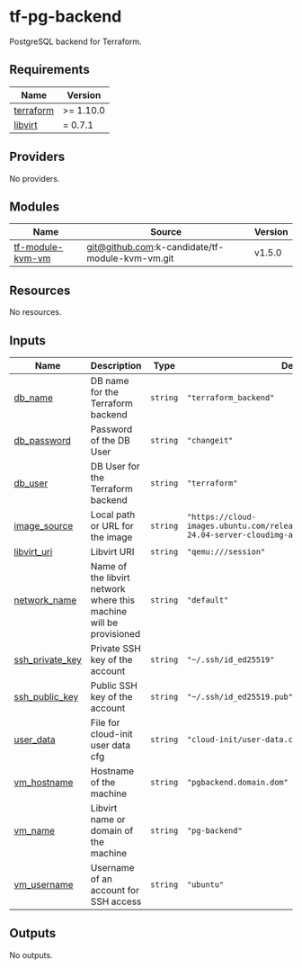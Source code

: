 # tf-pg-backend
PostgreSQL backend for Terraform.

<!-- BEGIN_TF_DOCS -->
## Requirements

| Name | Version |
|------|---------|
| <a name="requirement_terraform"></a> [terraform](#requirement\_terraform) | >= 1.10.0 |
| <a name="requirement_libvirt"></a> [libvirt](#requirement\_libvirt) | = 0.7.1 |

## Providers

No providers.

## Modules

| Name | Source | Version |
|------|--------|---------|
| <a name="module_tf-module-kvm-vm"></a> [tf-module-kvm-vm](#module\_tf-module-kvm-vm) | git@github.com:k-candidate/tf-module-kvm-vm.git | v1.5.0 |

## Resources

No resources.

## Inputs

| Name | Description | Type | Default | Required |
|------|-------------|------|---------|:--------:|
| <a name="input_db_name"></a> [db\_name](#input\_db\_name) | DB name for the Terraform backend | `string` | `"terraform_backend"` | no |
| <a name="input_db_password"></a> [db\_password](#input\_db\_password) | Password of the DB User | `string` | `"changeit"` | no |
| <a name="input_db_user"></a> [db\_user](#input\_db\_user) | DB User for the Terraform backend | `string` | `"terraform"` | no |
| <a name="input_image_source"></a> [image\_source](#input\_image\_source) | Local path or URL for the image | `string` | `"https://cloud-images.ubuntu.com/releases/noble/release/ubuntu-24.04-server-cloudimg-amd64.img"` | no |
| <a name="input_libvirt_uri"></a> [libvirt\_uri](#input\_libvirt\_uri) | Libvirt URI | `string` | `"qemu:///session"` | no |
| <a name="input_network_name"></a> [network\_name](#input\_network\_name) | Name of the libvirt network where this machine will be provisioned | `string` | `"default"` | no |
| <a name="input_ssh_private_key"></a> [ssh\_private\_key](#input\_ssh\_private\_key) | Private SSH key of the account | `string` | `"~/.ssh/id_ed25519"` | no |
| <a name="input_ssh_public_key"></a> [ssh\_public\_key](#input\_ssh\_public\_key) | Public SSH key of the account | `string` | `"~/.ssh/id_ed25519.pub"` | no |
| <a name="input_user_data"></a> [user\_data](#input\_user\_data) | File for cloud-init user data cfg | `string` | `"cloud-init/user-data.cfg"` | no |
| <a name="input_vm_hostname"></a> [vm\_hostname](#input\_vm\_hostname) | Hostname of the machine | `string` | `"pgbackend.domain.dom"` | no |
| <a name="input_vm_name"></a> [vm\_name](#input\_vm\_name) | Libvirt name or domain of the machine | `string` | `"pg-backend"` | no |
| <a name="input_vm_username"></a> [vm\_username](#input\_vm\_username) | Username of an account for SSH access | `string` | `"ubuntu"` | no |

## Outputs

No outputs.
<!-- END_TF_DOCS -->